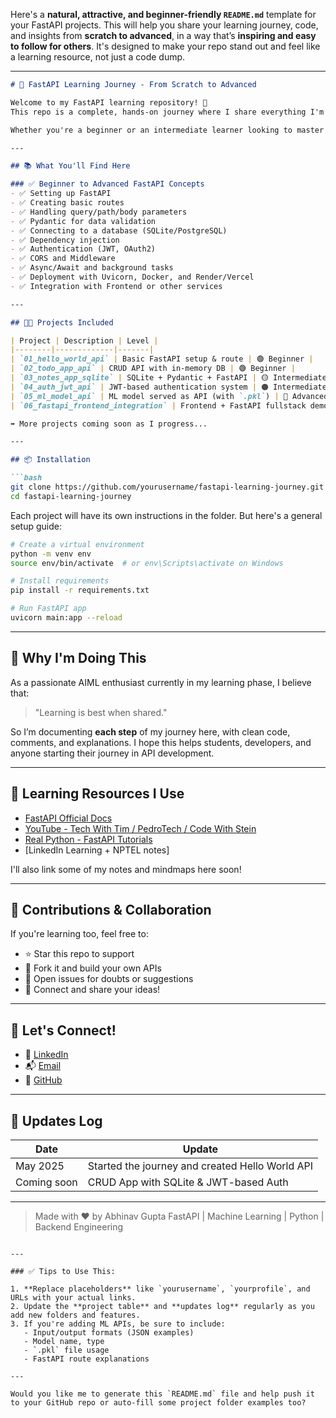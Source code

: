 Here's a **natural, attractive, and beginner-friendly `README.md`** template for your FastAPI projects. This will help you share your learning journey, code, and insights from **scratch to advanced**, in a way that’s **inspiring and easy to follow for others**. It's designed to make your repo stand out and feel like a learning resource, not just a code dump.

---

````markdown
# 🚀 FastAPI Learning Journey - From Scratch to Advanced

Welcome to my FastAPI learning repository! 🎯  
This repo is a complete, hands-on journey where I share everything I'm learning about building APIs using **FastAPI** – starting from the very basics and moving towards real-world, production-ready projects.  

Whether you're a beginner or an intermediate learner looking to master FastAPI, you're in the right place. Let’s learn and grow together! 🌱

---

## 📚 What You'll Find Here

### ✅ Beginner to Advanced FastAPI Concepts
- ✅ Setting up FastAPI
- ✅ Creating basic routes
- ✅ Handling query/path/body parameters
- ✅ Pydantic for data validation
- ✅ Connecting to a database (SQLite/PostgreSQL)
- ✅ Dependency injection
- ✅ Authentication (JWT, OAuth2)
- ✅ CORS and Middleware
- ✅ Async/Await and background tasks
- ✅ Deployment with Uvicorn, Docker, and Render/Vercel
- ✅ Integration with Frontend or other services

---

## 🧑‍💻 Projects Included

| Project | Description | Level |
|--------|-------------|-------|
| `01_hello_world_api` | Basic FastAPI setup & route | 🟢 Beginner |
| `02_todo_app_api` | CRUD API with in-memory DB | 🟢 Beginner |
| `03_notes_app_sqlite` | SQLite + Pydantic + FastAPI | 🟡 Intermediate |
| `04_auth_jwt_api` | JWT-based authentication system | 🟠 Intermediate |
| `05_ml_model_api` | ML model served as API (with `.pkl`) | 🔴 Advanced |
| `06_fastapi_frontend_integration` | Frontend + FastAPI fullstack demo | 🔴 Advanced |

➡ More projects coming soon as I progress...

---

## 📦 Installation

```bash
git clone https://github.com/yourusername/fastapi-learning-journey.git
cd fastapi-learning-journey
````

Each project will have its own instructions in the folder. But here's a general setup guide:

```bash
# Create a virtual environment
python -m venv env
source env/bin/activate  # or env\Scripts\activate on Windows

# Install requirements
pip install -r requirements.txt

# Run FastAPI app
uvicorn main:app --reload
```

---

## 📝 Why I'm Doing This

As a passionate AIML enthusiast currently in my learning phase, I believe that:

> "Learning is best when shared."

So I’m documenting **each step** of my journey here, with clean code, comments, and explanations. I hope this helps students, developers, and anyone starting their journey in API development.

---

## 🧠 Learning Resources I Use

* [FastAPI Official Docs](https://fastapi.tiangolo.com/)
* [YouTube - Tech With Tim / PedroTech / Code With Stein](https://www.youtube.com/)
* [Real Python - FastAPI Tutorials](https://realpython.com/fastapi-python-web-apis/)
* \[LinkedIn Learning + NPTEL notes]

I'll also link some of my notes and mindmaps here soon!

---

## 🤝 Contributions & Collaboration

If you're learning too, feel free to:

* ⭐ Star this repo to support
* 🍴 Fork it and build your own APIs
* 📩 Open issues for doubts or suggestions
* 📢 Connect and share your ideas!

---

## 📌 Let's Connect!

* 💼 [LinkedIn]([https://linkedin.com/in/yourprofile](https://www.linkedin.com/in/abhinav-gupta-34a1b2349))
* 📬 [Email](abhinavg963@gmail.com)
* 📂 [GitHub]([https://github.com/yourusername](https://github.com/Abhinav-gupta-123))

---

## 📅 Updates Log

| Date        | Update                                          |
| ----------- | ----------------------------------------------- |
| May 2025    | Started the journey and created Hello World API |
| Coming soon | CRUD App with SQLite & JWT-based Auth           |

---

> Made with ❤️ by Abhinav Gupta
> FastAPI | Machine Learning | Python | Backend Engineering

```

---

### ✅ Tips to Use This:

1. **Replace placeholders** like `yourusername`, `yourprofile`, and URLs with your actual links.
2. Update the **project table** and **updates log** regularly as you add new folders and features.
3. If you're adding ML APIs, be sure to include:
   - Input/output formats (JSON examples)
   - Model name, type
   - `.pkl` file usage
   - FastAPI route explanations

---

Would you like me to generate this `README.md` file and help push it to your GitHub repo or auto-fill some project folder examples too?
```
